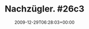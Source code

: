 ---
retweeted: false
source: <a href="http://www.swift-app.com/" rel="nofollow">Swift</a>
entities:
  hashtags:
  - text: 26c3
    indices:
    - '12'
    - '17'
  symbols: []
  user_mentions: []
  urls: []
display_text_range:
- '0'
- '17'
favorite_count: '0'
id_str: '7151033446'
truncated: false
retweet_count: '0'
id: '7151033446'
created_at: Tue Dec 29 06:28:03 +0000 2009
favorited: false
full_text: 'Nachzügler. #26c3'
lang: de
tags:
- 26c3
- pesos:twitter
date: '2009-12-29T06:28:03+00:00'
src: https://twitter.com/bascht/status/7151033446
original_url: https://twitter.com/bascht/status/7151033446
type: twitter_tweet
text: 'Nachzügler. #26c3'
title: 'Nachzügler. #26c3'

---